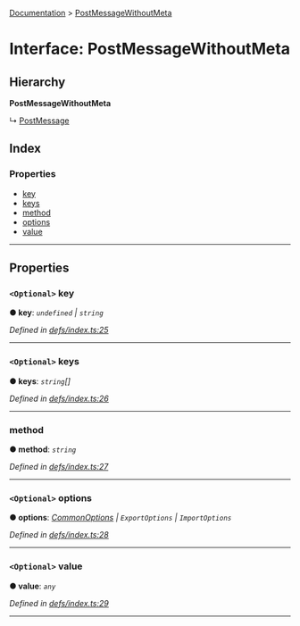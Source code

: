 [Documentation](../README.md) > [PostMessageWithoutMeta](../interfaces/postmessagewithoutmeta.md)

# Interface: PostMessageWithoutMeta

## Hierarchy

**PostMessageWithoutMeta**

↳  [PostMessage](postmessage.md)

## Index

### Properties

* [key](postmessagewithoutmeta.md#key)
* [keys](postmessagewithoutmeta.md#keys)
* [method](postmessagewithoutmeta.md#method)
* [options](postmessagewithoutmeta.md#options)
* [value](postmessagewithoutmeta.md#value)

---

## Properties

<a id="key"></a>

### `<Optional>` key

**● key**: *`undefined` \| `string`*

*Defined in [defs/index.ts:25](https://github.com/badbatch/cachemap/blob/412f22b/packages/core-worker/src/defs/index.ts#L25)*

___
<a id="keys"></a>

### `<Optional>` keys

**● keys**: *`string`[]*

*Defined in [defs/index.ts:26](https://github.com/badbatch/cachemap/blob/412f22b/packages/core-worker/src/defs/index.ts#L26)*

___
<a id="method"></a>

###  method

**● method**: *`string`*

*Defined in [defs/index.ts:27](https://github.com/badbatch/cachemap/blob/412f22b/packages/core-worker/src/defs/index.ts#L27)*

___
<a id="options"></a>

### `<Optional>` options

**● options**: *[CommonOptions](commonoptions.md) \| `ExportOptions` \| `ImportOptions`*

*Defined in [defs/index.ts:28](https://github.com/badbatch/cachemap/blob/412f22b/packages/core-worker/src/defs/index.ts#L28)*

___
<a id="value"></a>

### `<Optional>` value

**● value**: *`any`*

*Defined in [defs/index.ts:29](https://github.com/badbatch/cachemap/blob/412f22b/packages/core-worker/src/defs/index.ts#L29)*

___

